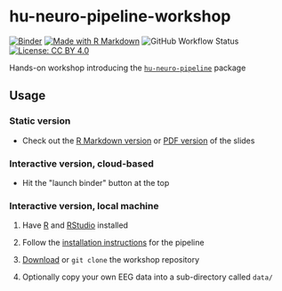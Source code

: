 # hu-neuro-pipeline-workshop

[![Binder](https://mybinder.org/badge_logo.svg)](https://mybinder.org/v2/gh/alexenge/hu-neuro-pipeline-workshop.git/HEAD?urlpath=rstudio)
[![Made with R Markdown](https://img.shields.io/badge/Made%20with-R%20Markdown-blue)](https://rmarkdown.rstudio.com/)
![![GitHub Workflow Status](https://github.com/alexenge/docker_images/actions/workflows/main.yml)](https://img.shields.io/github/workflow/status/alexenge/hu-neuro-pipeline-workshop/build_push_docker)
[![License: CC BY 4.0](https://img.shields.io/badge/License-CC_BY_4.0-lightgrey.svg)](https://creativecommons.org/licenses/by/4.0/)

Hands-on workshop introducing the [`hu-neuro-pipeline`](https://github.com/alexenge/hu-neuro-pipeline) package

## Usage

### Static version

- Check out the [R Markdown version](https://github.com/alexenge/hu-neuro-pipeline-workshop/blob/main/slides/slides.Rmd) or [PDF version](https://github.com/alexenge/hu-neuro-pipeline-workshop/blob/main/slides/slides.pdf) of the slides

### Interactive version, cloud-based
  
- Hit the "launch binder" button at the top

### Interactive version, local machine

1. Have [R](https://ftp.fau.de/cran/) and [RStudio](https://www.rstudio.com/products/rstudio/download/) installed 

2. Follow the [installation instructions](https://github.com/alexenge/hu-neuro-pipeline#1-installation) for the pipeline

3. [Download](https://github.com/alexenge/hu-neuro-pipeline-workshop/archive/refs/heads/main.zip) or `git clone` the workshop repository

4. Optionally copy your own EEG data into a sub-directory called `data/`
